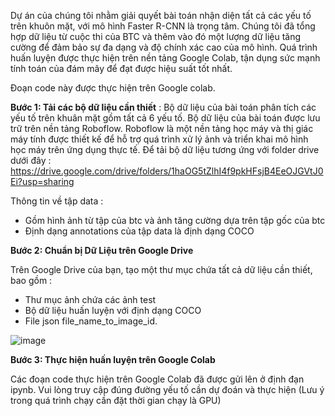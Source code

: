 Dự án của chúng tôi nhằm giải quyết bài toán nhận diện tất cả các yếu tố trên khuôn mặt, với mô hình Faster R-CNN là trọng tâm. Chúng tôi đã tổng hợp dữ liệu từ cuộc thi của BTC và thêm vào đó một lượng dữ liệu tăng cường để đảm bảo sự đa dạng và độ chính xác cao của mô hình. Quá trình huấn luyện được thực hiện trên nền tảng Google Colab, tận dụng sức mạnh tính toán của đám mây để đạt được hiệu suất tốt nhất.

Đoạn code này được thực hiện trên Google colab. 


**Bước 1: Tải các bộ dữ liệu cần thiết** :
 Bộ dữ liệu của bài toán phân tích các yếu tố trên khuân mặt gồm tất cả 6 yếu tố. Bộ dữ liệu của bài toán được lưu trữ trên nền tảng Roboflow. Roboflow là một nền tảng học máy và thị giác máy tính được thiết kế để hỗ trợ quá trình xử lý ảnh và triển khai mô hình học máy trên ứng dụng thực tế.
 Để tải bộ dữ liệu tương ứng với folder drive dưới đây : 
 https://drive.google.com/drive/folders/1haOG5tZlhI4f9pkHFsjB4EeOJGVtJ0Ei?usp=sharing


 Thông tin về tập data : 
 + Gồm hình ảnh từ tập của btc và ảnh tăng cường dựa trên tập gốc của btc
 + Định dạng annotations của tập data là định dạng COCO

**Bước 2: Chuẩn bị Dữ Liệu trên Google Drive**

Trên Google Drive của bạn, tạo một thư mục chứa tất cả dữ liệu cần thiết, bao gồm :
 + Thư mục ảnh chứa các ảnh test
 + Bộ dữ liệu huấn luyện với định dạng COCO
 + File json file_name_to_image_id.

![image](https://github.com/ttlenh04/AI-hackathon---Face-analysis-challenge/assets/156582899/dd4cbb29-9bd0-441a-b262-57170747ca31)

**Bước 3: Thực hiện huấn luyện trên Google Colab**

Các đoạn code thực hiện trên Google Colab đã được gửi lên ở định đạn ipynb. Vui lòng truy cập đúng đường yếu tố cần dự đoán và thực hiện
(Lưu ý trong quá trình chạy cần đặt thời gian chạy là GPU)




